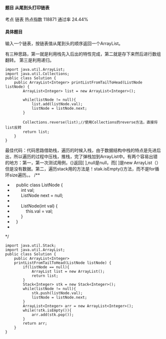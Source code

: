 #### 题目    从尾到头打印链表

考点    链表	热点指数    118871	通过率    24.44%

#### 具体题目    

输入一个链表，按链表值从尾到头的顺序返回一个ArrayList。

有三种思路，第一就是利用栈先入后出的特性完成，第二就是存下来然后进行数组翻转。
第三是利用递归。

```
import java.util.ArrayList;
import java.util.Collections;
public class Solution {
    public ArrayList<Integer> printListFromTailToHead(ListNode listNode) {
        ArrayList<Integer> list = new ArrayList<Integer>();
        
        while(listNode != null){
            list.add(listNode.val);
            listNode = listNode.next;
        }
        
        Collections.reverse(list);//使用Collections的reverse方法，直接将list反转
        return list;
    }
}
```

最佳代码：代码思路借助栈，遍历的时候入栈，由于数据结构中栈的特点是先进后出，所以遍历的过程中压栈，推栈，完了弹栈加到ArrayList中。有两个容易出错的地方：第一，第一次测试用例，{}返回[
    ],null是null，而[ ]是new ArrayList（）但是没有数据。第二，遍历stack用的方法是！stak.isEmpty()方法，而不是for循环size遍历。。
/**

*    public class ListNode {
*        int val;
*        ListNode next = null;
*
*        ListNode(int val) {
*            this.val = val;
*        }
*    }
*
*/
```
import java.util.Stack;
import java.util.ArrayList;
public class Solution {
    public ArrayList<Integer>
    printListFromTailToHead(ListNode listNode) {
        if(listNode == null){
            ArrayList list = new ArrayList();
            return list;
        }
        Stack<Integer> stk = new Stack<Integer>();
        while(listNode != null){
            stk.push(listNode.val);
            listNode = listNode.next;
        }
        ArrayList<Integer> arr = new ArrayList<Integer>();
        while(!stk.isEmpty()){
            arr.add(stk.pop());
        }
        return arr;
    }
}
```

